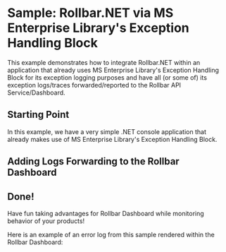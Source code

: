 # Sample: Rollbar.NET via MS Enterprise Library's Exception Handling Block

This example demonstrates how to integrate Rollbar.NET within an application that already uses MS Enterprise Library's Exception Handling Block for its exception logging purposes 
and have all (or some of) its exception logs/traces forwarded/reported to the Rollbar API Service/Dashboard.

## Starting Point

In this example, we have a very simple .NET console application that already makes use of MS Enterprise Library's Exception Handling Block.

## Adding Logs Forwarding to the Rollbar Dashboard


## Done!

Have fun taking advantages for Rollbar Dashboard while monitoring behavior of your products!

Here is an example of an error log from this sample rendered within the Rollbar Dashboard:


